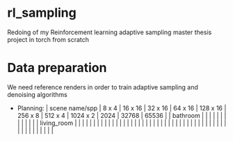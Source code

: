 # rl_sampling
Redoing of my Reinforcement learning adaptive sampling master thesis project in torch from scratch

# Data preparation
We need reference renders in order to train adaptive sampling and denoising algorithms

- Planning:
| scene name/spp |  8 x 4  |  16 x 16  |  32 x 16  |  64 x 16  |  128 x 16  |  256 x 8  |  512 x 4  |  1024 x 2  |  2024  |  32768  |  65536  |
|  bathroom      |         |           |           |           |            |           |           |            |        |         |         |
|  living_room   |         |           |           |           |            |           |           |            |        |         |         |
|                |         |           |           |           |            |           |           |            |        |         |         |
|                |         |           |           |           |            |           |           |            |        |         |         |
|                |         |           |           |           |            |           |           |            |        |         |         |